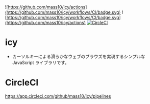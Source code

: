 ![https://github.com/mass10/icy/actions](https://github.com/mass10/icy/workflows/CI/badge.svg)
![https://github.com/mass10/icy/workflows/CI/badge.svg](https://github.com/mass10/icy/actions)
[![CircleCI](https://circleci.com/gh/mass10/icy.svg?style=svg)](https://circleci.com/gh/mass10/icy)


# icy

* カーソルキーによる滑らかなウェブのブラウズを実現するシンプルな JavaScript ライブラリです。

# CircleCI

https://app.circleci.com/github/mass10/icy/pipelines